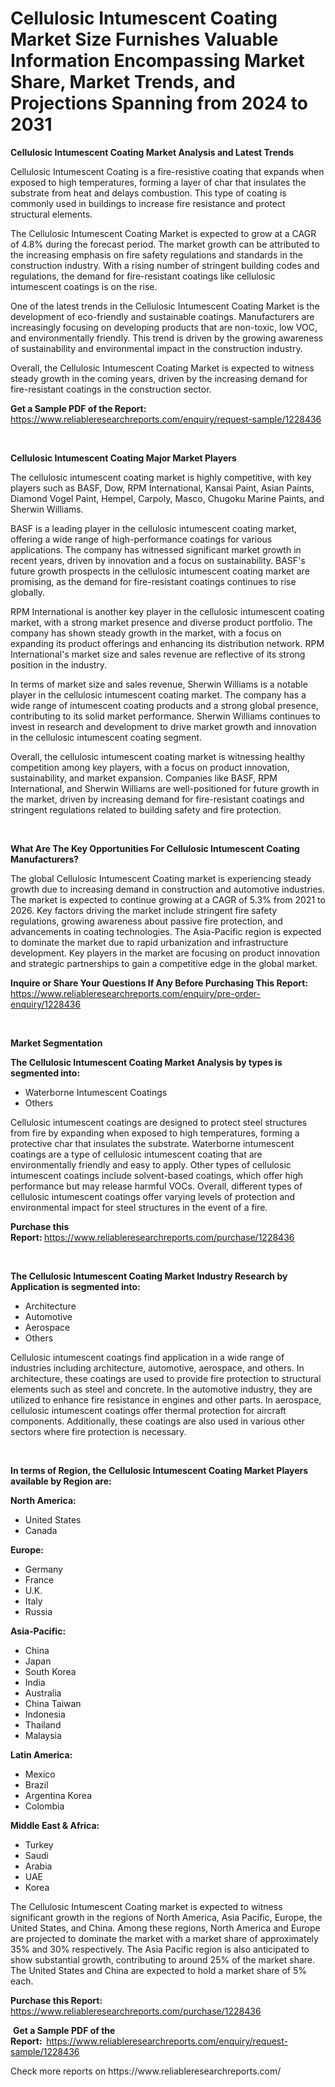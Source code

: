 <p><h1>Cellulosic Intumescent Coating Market Size Furnishes Valuable Information Encompassing Market Share, Market Trends, and Projections Spanning from 2024 to 2031</h1></p><p><strong>Cellulosic Intumescent Coating Market Analysis and Latest Trends</strong></p>
<p><p>Cellulosic Intumescent Coating is a fire-resistive coating that expands when exposed to high temperatures, forming a layer of char that insulates the substrate from heat and delays combustion. This type of coating is commonly used in buildings to increase fire resistance and protect structural elements.</p><p>The Cellulosic Intumescent Coating Market is expected to grow at a CAGR of 4.8% during the forecast period. The market growth can be attributed to the increasing emphasis on fire safety regulations and standards in the construction industry. With a rising number of stringent building codes and regulations, the demand for fire-resistant coatings like cellulosic intumescent coatings is on the rise.</p><p>One of the latest trends in the Cellulosic Intumescent Coating Market is the development of eco-friendly and sustainable coatings. Manufacturers are increasingly focusing on developing products that are non-toxic, low VOC, and environmentally friendly. This trend is driven by the growing awareness of sustainability and environmental impact in the construction industry.</p><p>Overall, the Cellulosic Intumescent Coating Market is expected to witness steady growth in the coming years, driven by the increasing demand for fire-resistant coatings in the construction sector.</p></p>
<p><strong>Get a Sample PDF of the Report:&nbsp;</strong> <a href="https://www.reliableresearchreports.com/enquiry/request-sample/1228436">https://www.reliableresearchreports.com/enquiry/request-sample/1228436</a></p>
<p>&nbsp;</p>
<p><strong>Cellulosic Intumescent Coating Major Market Players</strong></p>
<p><p>The cellulosic intumescent coating market is highly competitive, with key players such as BASF, Dow, RPM International, Kansai Paint, Asian Paints, Diamond Vogel Paint, Hempel, Carpoly, Masco, Chugoku Marine Paints, and Sherwin Williams.</p><p>BASF is a leading player in the cellulosic intumescent coating market, offering a wide range of high-performance coatings for various applications. The company has witnessed significant market growth in recent years, driven by innovation and a focus on sustainability. BASF's future growth prospects in the cellulosic intumescent coating market are promising, as the demand for fire-resistant coatings continues to rise globally.</p><p>RPM International is another key player in the cellulosic intumescent coating market, with a strong market presence and diverse product portfolio. The company has shown steady growth in the market, with a focus on expanding its product offerings and enhancing its distribution network. RPM International's market size and sales revenue are reflective of its strong position in the industry.</p><p>In terms of market size and sales revenue, Sherwin Williams is a notable player in the cellulosic intumescent coating market. The company has a wide range of intumescent coating products and a strong global presence, contributing to its solid market performance. Sherwin Williams continues to invest in research and development to drive market growth and innovation in the cellulosic intumescent coating segment.</p><p>Overall, the cellulosic intumescent coating market is witnessing healthy competition among key players, with a focus on product innovation, sustainability, and market expansion. Companies like BASF, RPM International, and Sherwin Williams are well-positioned for future growth in the market, driven by increasing demand for fire-resistant coatings and stringent regulations related to building safety and fire protection.</p></p>
<p>&nbsp;</p>
<p><strong>What Are The Key Opportunities For Cellulosic Intumescent Coating Manufacturers?</strong></p>
<p><p>The global Cellulosic Intumescent Coating market is experiencing steady growth due to increasing demand in construction and automotive industries. The market is expected to continue growing at a CAGR of 5.3% from 2021 to 2026. Key factors driving the market include stringent fire safety regulations, growing awareness about passive fire protection, and advancements in coating technologies. The Asia-Pacific region is expected to dominate the market due to rapid urbanization and infrastructure development. Key players in the market are focusing on product innovation and strategic partnerships to gain a competitive edge in the global market.</p></p>
<p><strong>Inquire or Share Your Questions If Any Before Purchasing This Report:</strong> <a href="https://www.reliableresearchreports.com/enquiry/pre-order-enquiry/1228436">https://www.reliableresearchreports.com/enquiry/pre-order-enquiry/1228436</a></p>
<p>&nbsp;</p>
<p><strong>Market Segmentation</strong></p>
<p><strong>The Cellulosic Intumescent Coating Market Analysis by types is segmented into:</strong></p>
<p><ul><li>Waterborne Intumescent Coatings</li><li>Others</li></ul></p>
<p><p>Cellulosic intumescent coatings are designed to protect steel structures from fire by expanding when exposed to high temperatures, forming a protective char that insulates the substrate. Waterborne intumescent coatings are a type of cellulosic intumescent coating that are environmentally friendly and easy to apply. Other types of cellulosic intumescent coatings include solvent-based coatings, which offer high performance but may release harmful VOCs. Overall, different types of cellulosic intumescent coatings offer varying levels of protection and environmental impact for steel structures in the event of a fire.</p></p>
<p><strong>Purchase this Report:&nbsp;</strong><a href="https://www.reliableresearchreports.com/purchase/1228436">https://www.reliableresearchreports.com/purchase/1228436</a></p>
<p>&nbsp;</p>
<p><strong>The Cellulosic Intumescent Coating Market Industry Research by Application is segmented into:</strong></p>
<p><ul><li>Architecture</li><li>Automotive</li><li>Aerospace</li><li>Others</li></ul></p>
<p><p>Cellulosic intumescent coatings find application in a wide range of industries including architecture, automotive, aerospace, and others. In architecture, these coatings are used to provide fire protection to structural elements such as steel and concrete. In the automotive industry, they are utilized to enhance fire resistance in engines and other parts. In aerospace, cellulosic intumescent coatings offer thermal protection for aircraft components. Additionally, these coatings are also used in various other sectors where fire protection is necessary.</p></p>
<p>&nbsp;</p>
<p><strong>In terms of Region, the Cellulosic Intumescent Coating Market Players available by Region are:</strong></p>
<p>
    <p> <strong> North America: </strong>
        <ul>
            <li>United States</li>
            <li>Canada</li>
        </ul>
        </p> 
    <p> <strong> Europe: </strong>
        <ul>
            <li>Germany</li>
            <li>France</li>
            <li>U.K.</li>
            <li>Italy</li>
            <li>Russia</li>
        </ul>
        </p> 
    <p> <strong> Asia-Pacific: </strong>
        <ul>
            <li>China</li>
            <li>Japan</li>
            <li>South Korea</li>
            <li>India</li>
            <li>Australia</li>
            <li>China Taiwan</li>
            <li>Indonesia</li>
            <li>Thailand</li>
            <li>Malaysia</li>
        </ul>
        </p> 
    <p> <strong> Latin America: </strong>
        <ul>
            <li>Mexico</li>
            <li>Brazil</li>
            <li>Argentina Korea</li>
            <li>Colombia</li>
        </ul>
        </p> 
    <p> <strong> Middle East & Africa: </strong>
        <ul>
            <li>Turkey</li>
            <li>Saudi</li>
            <li>Arabia</li>
            <li>UAE</li>
            <li>Korea</li>
        </ul>
    </p>
    </p>
<p><p>The Cellulosic Intumescent Coating market is expected to witness significant growth in the regions of North America, Asia Pacific, Europe, the United States, and China. Among these regions, North America and Europe are projected to dominate the market with a market share of approximately 35% and 30% respectively. The Asia Pacific region is also anticipated to show substantial growth, contributing to around 25% of the market share. The United States and China are expected to hold a market share of 5% each.</p></p>
<p><strong>Purchase this Report: </strong><a href="https://www.reliableresearchreports.com/purchase/1228436">https://www.reliableresearchreports.com/purchase/1228436</a></p>
<p>&nbsp;<strong>Get a Sample PDF of the Report:&nbsp;&nbsp;</strong><a href="https://www.reliableresearchreports.com/enquiry/request-sample/1228436">https://www.reliableresearchreports.com/enquiry/request-sample/1228436</a></p>
<p><strong></strong></p>
<p>Check more reports on https://www.reliableresearchreports.com/</p>